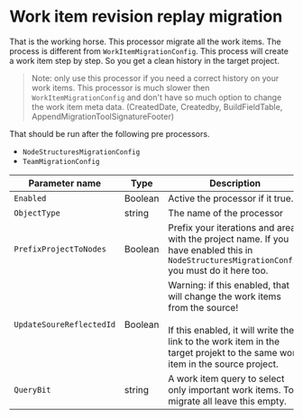 # Work item revision replay migration

That is the working horse. This processor migrate all the work items. 
The process is different from `WorkItemMigrationConfig`. This process will create a work item step by step. So you get a clean history in the target project. 

> Note: only use this processor if you need a correct history on your work items. This processor is much slower then `WorkItemMigrationConfig` and don't have so much option to change the work item meta data. (CreatedDate, Createdby, BuildFieldTable, AppendMigrationToolSignatureFooter)

That should be run after the following pre processors.

* `NodeStructuresMigrationConfig`
* `TeamMigrationConfig`
 





| Parameter name           | Type    | Description                              | Default Value                            |
|--------------------------|---------|------------------------------------------|------------------------------------------|
| `Enabled`                | Boolean | Active the processor if it true.         | false                                    |
| `ObjectType`             | string  | The name of the processor                | WorkItemRevisionReplayMigrationConfig |
| `PrefixProjectToNodes`   | Boolean | Prefix your iterations and areas with the project name. If you have enabled this in `NodeStructuresMigrationConfig` you must do it here too. | false                                    |
| `UpdateSoureReflectedId` | Boolean | Warning: if this enabled, that will change the work items from the source!<br><br>If this enabled, it will write the link to the work item in the target projekt to the same work item in the source project. | false                                    |
| `QueryBit`               | string  | A work item query to select only important work items. To migrate all leave this empty. |                                          |

